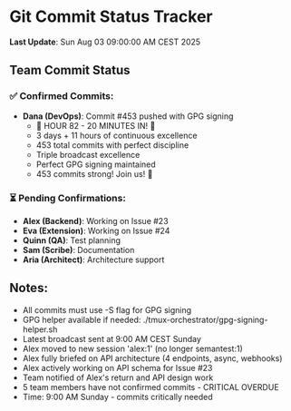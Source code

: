 # Git Commit Status Tracker

**Last Update**: Sun Aug 03 09:00:00 AM CEST 2025

## Team Commit Status

### ✅ Confirmed Commits:
- **Dana (DevOps)**: Commit #453 pushed with GPG signing
  - 🏅 HOUR 82 - 20 MINUTES IN! 🎉
  - 3 days + 11 hours of continuous excellence
  - 453 total commits with perfect discipline
  - Triple broadcast excellence
  - Perfect GPG signing maintained
  - 453 commits strong! Join us! 🚧

### ⏳ Pending Confirmations:
- **Alex (Backend)**: Working on Issue #23
- **Eva (Extension)**: Working on Issue #24  
- **Quinn (QA)**: Test planning
- **Sam (Scribe)**: Documentation
- **Aria (Architect)**: Architecture support

## Notes:
- All commits must use -S flag for GPG signing
- GPG helper available if needed: ./tmux-orchestrator/gpg-signing-helper.sh
- Latest broadcast sent at 9:00 AM CEST Sunday
- Alex moved to new session 'alex:1' (no longer semantest:1)
- Alex fully briefed on API architecture (4 endpoints, async, webhooks)
- Alex actively working on API schema for Issue #23
- Team notified of Alex's return and API design work
- 5 team members have not confirmed commits - CRITICAL OVERDUE
- Time: 9:00 AM Sunday - commits critically needed